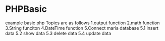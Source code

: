 # PHPBasic
example basic php
Topics are as follows
1.output function
2.math function
3.String funciton
4.DateTime function
5.Connect maria database 
5.1 insert data
5.2 show data 
5.3 delete data
5.4 update data
